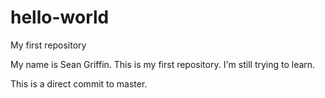 # hello-world
My first repository

My name is Sean Griffin. This is my first repository. I'm still trying to learn.

This is a direct commit to master.

